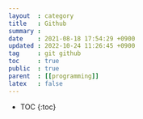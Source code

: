 ```yaml
---
layout  : category
title   : Github
summary : 
date    : 2021-08-18 17:54:29 +0900
updated : 2022-10-24 11:26:45 +0900
tag     : git github
toc     : true
public  : true
parent  : [[programming]]
latex   : false
---
```

* TOC
{:toc}


